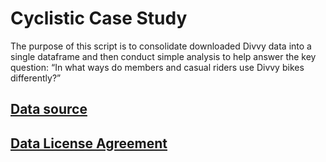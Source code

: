 # Cyclistic Case Study
The purpose of this script is to consolidate downloaded Divvy data into a single dataframe and then conduct simple analysis to help answer the key question: “In what ways do members and casual riders use Divvy bikes differently?”

## [Data source](https://divvy-tripdata.s3.amazonaws.com/index.html)
## [Data License Agreement](https://divvybikes.com/data-license-agreement)
